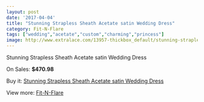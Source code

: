 ```yaml
---
layout: post
date: '2017-04-04'
title: "Stunning Strapless Sheath Acetate satin Wedding Dress"
category: Fit-N-Flare
tags: ["wedding","acetate","custom","charming","princess"]
image: http://www.extralace.com/13957-thickbox_default/stunning-strapless-sheath-acetate-satin-wedding-dress.jpg
---
```

Stunning Strapless Sheath Acetate satin Wedding Dress

On Sales: **$470.98**
<a href="https://www.extralace.com/fit-n-flare/6605-stunning-strapless-sheath-acetate-satin-wedding-dress.html"><amp-img layout="responsive" width="600" height="600" src="//www.extralace.com/13957-thickbox_default/stunning-strapless-sheath-acetate-satin-wedding-dress.jpg" alt="Stunning Strapless Sheath Acetate satin Wedding Dress 0" /></a>
<a href="https://www.extralace.com/fit-n-flare/6605-stunning-strapless-sheath-acetate-satin-wedding-dress.html"><amp-img layout="responsive" width="600" height="600" src="//www.extralace.com/13958-thickbox_default/stunning-strapless-sheath-acetate-satin-wedding-dress.jpg" alt="Stunning Strapless Sheath Acetate satin Wedding Dress 1" /></a>
<a href="https://www.extralace.com/fit-n-flare/6605-stunning-strapless-sheath-acetate-satin-wedding-dress.html"><amp-img layout="responsive" width="600" height="600" src="//www.extralace.com/13959-thickbox_default/stunning-strapless-sheath-acetate-satin-wedding-dress.jpg" alt="Stunning Strapless Sheath Acetate satin Wedding Dress 2" /></a>

Buy it: [Stunning Strapless Sheath Acetate satin Wedding Dress](https://www.extralace.com/fit-n-flare/6605-stunning-strapless-sheath-acetate-satin-wedding-dress.html "Stunning Strapless Sheath Acetate satin Wedding Dress")

View more: [Fit-N-Flare](https://www.extralace.com/4-fit-n-flare "Fit-N-Flare")
